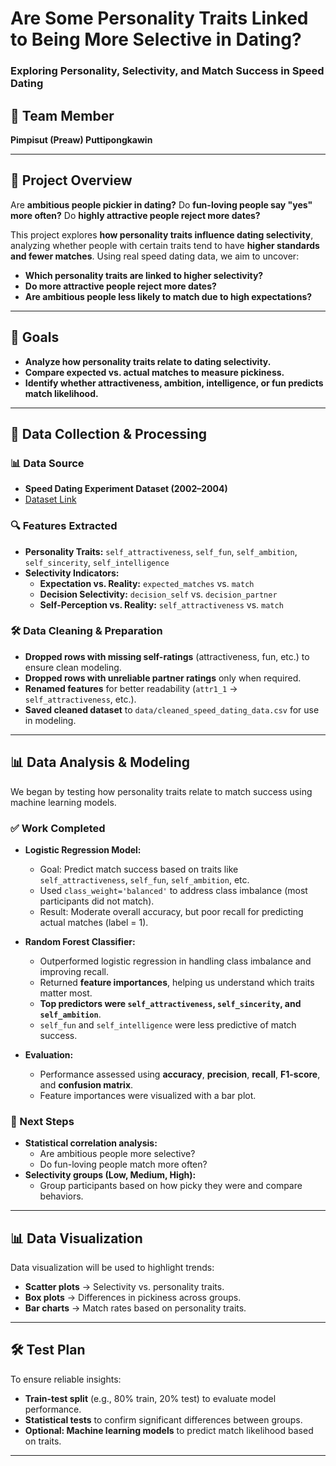 # **Are Some Personality Traits Linked to Being More Selective in Dating?**  
### **Exploring Personality, Selectivity, and Match Success in Speed Dating**  

## **👥 Team Member**  
**Pimpisut (Preaw) Puttipongkawin**  

---

## **📌 Project Overview**  
Are **ambitious people pickier in dating?** Do **fun-loving people say "yes" more often?** Do **highly attractive people reject more dates?**  

This project explores **how personality traits influence dating selectivity**, analyzing whether people with certain traits tend to have **higher standards and fewer matches**. Using real speed dating data, we aim to uncover:  
- **Which personality traits are linked to higher selectivity?**  
- **Do more attractive people reject more dates?**  
- **Are ambitious people less likely to match due to high expectations?**  

---

## **🎯 Goals**  
- **Analyze how personality traits relate to dating selectivity.**  
- **Compare expected vs. actual matches to measure pickiness.**  
- **Identify whether attractiveness, ambition, intelligence, or fun predicts match likelihood.**  

---

## **📂 Data Collection & Processing**  
### **📊 Data Source**  
- **Speed Dating Experiment Dataset (2002–2004)**  
- [Dataset Link](https://www.kaggle.com/datasets/whenamancodes/speed-dating)  

### **🔍 Features Extracted**  
- **Personality Traits:** `self_attractiveness`, `self_fun`, `self_ambition`, `self_sincerity`, `self_intelligence`  
- **Selectivity Indicators:**  
   - **Expectation vs. Reality:** `expected_matches` vs. `match`  
   - **Decision Selectivity:** `decision_self` vs. `decision_partner`  
   - **Self-Perception vs. Reality:** `self_attractiveness` vs. `match`  

### **🛠 Data Cleaning & Preparation**  
- **Dropped rows with missing self-ratings** (attractiveness, fun, etc.) to ensure clean modeling.  
- **Dropped rows with unreliable partner ratings** only when required.  
- **Renamed features** for better readability (`attr1_1` → `self_attractiveness`, etc.).  
- **Saved cleaned dataset** to `data/cleaned_speed_dating_data.csv` for use in modeling.

---

## **📊 Data Analysis & Modeling**  
We began by testing how personality traits relate to match success using machine learning models.

### **✅ Work Completed**  
- **Logistic Regression Model:**  
   - Goal: Predict match success based on traits like `self_attractiveness`, `self_fun`, `self_ambition`, etc.  
   - Used `class_weight='balanced'` to address class imbalance (most participants did not match).  
   - Result: Moderate overall accuracy, but poor recall for predicting actual matches (label = 1).

- **Random Forest Classifier:**  
   - Outperformed logistic regression in handling class imbalance and improving recall.  
   - Returned **feature importances**, helping us understand which traits matter most.  
   - **Top predictors were `self_attractiveness`, `self_sincerity`, and `self_ambition`**.  
   - `self_fun` and `self_intelligence` were less predictive of match success.

- **Evaluation:**  
   - Performance assessed using **accuracy**, **precision**, **recall**, **F1-score**, and **confusion matrix**.  
   - Feature importances were visualized with a bar plot.

### **📌 Next Steps**  
- **Statistical correlation analysis:**  
   - Are ambitious people more selective?  
   - Do fun-loving people match more often?  
- **Selectivity groups (Low, Medium, High):**  
   - Group participants based on how picky they were and compare behaviors.  

---

## **📊 Data Visualization**  
Data visualization will be used to highlight trends:  
- **Scatter plots** → Selectivity vs. personality traits.  
- **Box plots** → Differences in pickiness across groups.  
- **Bar charts** → Match rates based on personality traits.  

---

## **🛠️ Test Plan**  
To ensure reliable insights:  
- **Train-test split** (e.g., 80% train, 20% test) to evaluate model performance.  
- **Statistical tests** to confirm significant differences between groups.  
- **Optional: Machine learning models** to predict match likelihood based on traits.  

---

